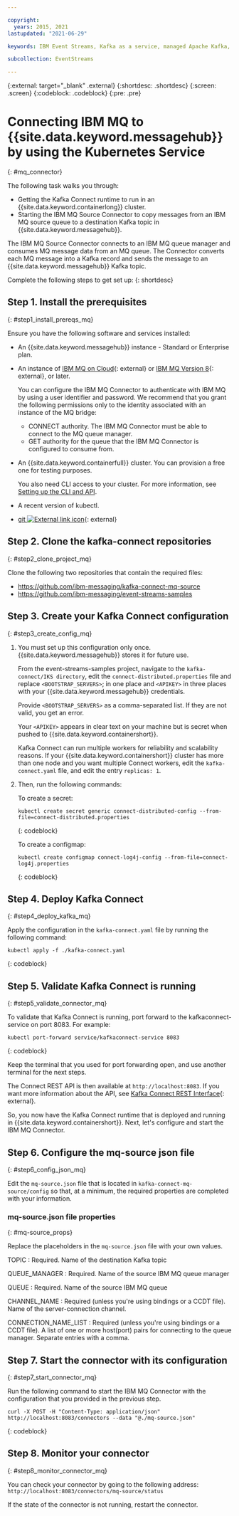 ```yaml
---

copyright:
  years: 2015, 2021
lastupdated: "2021-06-29"

keywords: IBM Event Streams, Kafka as a service, managed Apache Kafka, MQ bridge

subcollection: EventStreams

---
```


{:external: target="_blank" .external}
{:shortdesc: .shortdesc}
{:screen: .screen}
{:codeblock: .codeblock}
{:pre: .pre}

# Connecting IBM MQ to {{site.data.keyword.messagehub}} by using the Kubernetes Service
{: #mq_connector}

The following task walks you through:
* Getting the Kafka Connect runtime to run in an {{site.data.keyword.containerlong}} cluster.
* Starting the IBM MQ Source Connector to copy messages from an IBM MQ source queue to a destination Kafka topic in {{site.data.keyword.messagehub}}.

The IBM MQ Source Connector connects to an IBM MQ queue manager and consumes MQ message data from an MQ queue. The Connector converts each MQ message into a Kafka record and sends the message to an {{site.data.keyword.messagehub}} Kafka topic.

Complete the following steps to get set up:
{: shortdesc}

## Step 1. Install the prerequisites
{: #step1_install_prereqs_mq}

Ensure you have the following software and services installed:

* An {{site.data.keyword.messagehub}} instance - Standard or Enterprise plan. 
* An instance of [IBM MQ on Cloud](/docs/mqcloud?topic=mqcloud-mqoc_getting_started){: external} or [IBM MQ Version 8](https://www.ibm.com/support/pages/downloading-ibm-mq-80){: external}, or later. 
   
   You can configure the IBM MQ Connector to authenticate with IBM MQ by using a user identifier and password. We recommend that you grant the following permissions only to the identity associated with an instance of the MQ bridge:
   * CONNECT authority. The IBM MQ Connector must be able to connect to the MQ queue manager.
   * GET authority for the queue that the IBM MQ Connector is configured to consume from.
* An {{site.data.keyword.containerfull}} cluster. You can provision a free one for testing purposes. 

    You also need CLI access to your cluster. For more information, see
 [Setting up the CLI and API](/docs/containers?topic=containers-cs_cli_install).
* A recent version of kubectl.
* [git ![External link icon](../../icons/launch-glyph.svg "External link icon")](https://git-scm.com/downloads){: external}

## Step 2. Clone the kafka-connect repositories
{: #step2_clone_project_mq}

Clone the following two repositories that contain the required files:

* https://github.com/ibm-messaging/kafka-connect-mq-source
* https://github.com/ibm-messaging/event-streams-samples


## Step 3. Create your Kafka Connect configuration
{: #step3_create_config_mq}

1. You must set up this configuration only once. {{site.data.keyword.messagehub}} stores it for future use.

    From the event-streams-samples project, navigate to the `kafka-connect/IKS directory`, edit the `connect-distributed.properties` file and replace `<BOOTSTRAP_SERVERS>`; in one place and `<APIKEY>` in three places with your {{site.data.keyword.messagehub}} credentials.

    Provide `<BOOTSTRAP_SERVERS>` as a comma-separated list. If they are not valid, you get an error.

    Your `<APIKEY>` appears in clear text on your machine but is secret when pushed to {{site.data.keyword.containershort}}.

    Kafka Connect can run multiple workers for reliability and scalability reasons. If your {{site.data.keyword.containershort}} cluster has more than one node and you want multiple Connect workers, edit the `kafka-connect.yaml` file, and edit the entry `replicas: 1`.

2. Then, run the following commands:

    To create a secret: 

    ```text
    kubectl create secret generic connect-distributed-config --from-file=connect-distributed.properties
    ```
    {: codeblock}

    To create a configmap:
    ```text
    kubectl create configmap connect-log4j-config --from-file=connect-log4j.properties
    ```
    {: codeblock}


## Step 4. Deploy Kafka Connect
{: #step4_deploy_kafka_mq}

Apply the configuration in the `kafka-connect.yaml` file by running the following command:

```text
kubectl apply -f ./kafka-connect.yaml
```
{: codeblock}


## Step 5. Validate Kafka Connect is running
{: #step5_validate_connector_mq}

To validate that Kafka Connect is running, port forward to the kafkaconnect-service on port 8083. For example:

```text
kubectl port-forward service/kafkaconnect-service 8083
```
{: codeblock}

Keep the terminal that you used for port forwarding open, and use another terminal for the next steps.

The Connect REST API is then available at `http://localhost:8083`. If you want more information about the API, see
[Kafka Connect REST Interface](http://kafka.apache.org/documentation/#connect_rest){: external}.

So, you now have the Kafka Connect runtime that is deployed and running in {{site.data.keyword.containershort}}. Next, let's configure and start the IBM MQ Connector.


## Step 6. Configure the mq-source json file
{: #step6_config_json_mq}

Edit the `mq-source.json` file that is located in `kafka-connect-mq-source/config` so that, at a minimum, the required properties are completed with your information.

### mq-source.json file properties
{: #mq-source_props}

Replace the placeholders in the `mq-source.json` file with your own values.

TOPIC
:   Required. Name of the destination Kafka topic

QUEUE_MANAGER
:   Required. Name of the source IBM MQ queue manager

QUEUE
:   Required. Name of the source IBM MQ queue 

CHANNEL_NAME
:   Required (unless you're using bindings or a CCDT file). Name of the server-connection channel.

CONNECTION_NAME_LIST
:   Required (unless you're using bindings or a CCDT file). A list of one or more host(port) pairs for connecting to the queue manager. Separate entries with a comma. 


## Step 7. Start the connector with its configuration
{: #step7_start_connector_mq}

Run the following command to start the IBM MQ Connector with the configuration that you provided in the previous step.

```text
curl -X POST -H "Content-Type: application/json" http://localhost:8083/connectors --data "@./mq-source.json"
```
{: codeblock}

## Step 8. Monitor your connector 
{: #step8_monitor_connector_mq}

You can check your connector by going to the following address: 
`http://localhost:8083/connectors/mq-source/status`

If the state of the connector is not running, restart the connector.

